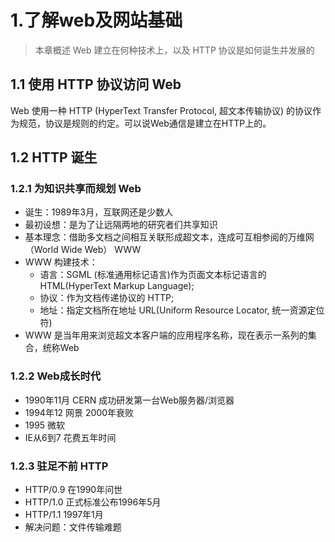 # 1.了解web及网站基础
> 本章概述 Web 建立在何种技术上，以及 HTTP 协议是如何诞生并发展的

## 1.1 使用 HTTP 协议访问 Web
Web 使用一种 HTTP (HyperText Transfer Protocol, 超文本传输协议) 的协议作为规范，协议是规则的约定。可以说Web通信是建立在HTTP上的。

## 1.2 HTTP 诞生

### 1.2.1 为知识共享而规划 Web
  - 诞生：1989年3月，互联网还是少数人
  - 最初设想：是为了让远隔两地的研究者们共享知识
  - 基本理念：借助多文档之间相互关联形成超文本，连成可互相参阅的万维网（World Wide Web） WWW
  - WWW 构建技术：
    - 语言：SGML (标准通用标记语言)作为页面文本标记语言的 HTML(HyperText Markup Language); 
    - 协议：作为文档传递协议的 HTTP;
    - 地址：指定文档所在地址 URL(Uniform Resource Locator, 统一资源定位符)
  - WWW 是当年用来浏览超文本客户端的应用程序名称，现在表示一系列的集合，统称Web

### 1.2.2 Web成长时代
  - 1990年11月 CERN 成功研发第一台Web服务器/浏览器
  - 1994年12 网景 2000年衰败
  - 1995 微软 
  - IE从6到7 花费五年时间

### 1.2.3 驻足不前 HTTP
  - HTTP/0.9 在1990年问世
  - HTTP/1.0 正式标准公布1996年5月
  - HTTP/1.1 1997年1月
  - 解决问题：文件传输难题